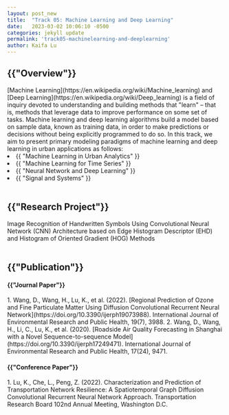 ```yaml
---
layout: post_new
title:  "Track 05: Machine Learning and Deep Learning"
date:   2023-03-02 10:06:10 -0500
categories: jekyll update
permalink: 'track05-machinelearning-and-deeplearning'
author: Kaifa Lu
---
```


<h2>{{"Overview"}}</h2>
[Machine Learning](https://en.wikipedia.org/wiki/Machine_learning) and [Deep Learning](https://en.wikipedia.org/wiki/Deep_learning) is a field of inquiry devoted to understanding and building methods that "learn" – that is, methods that leverage data to improve performance on some set of tasks. Machine learning and deep learning algorithms build a model based on sample data, known as training data, in order to make predictions or decisions without being explicitly programmed to do so. In this track, we aim to present primary modeling paradigms of machine learning and deep learning in urban applications as follows:
<li>{{ "Machine Learning in Urban Analytics" }}</li>
<li>{{ "Machine Learning for Time Series" }}</li>
<li>{{ "Neural Network and Deep Learning" }}</li>
<li>{{ "Signal and Systems" }}</li>
<br>
<h2>{{"Research Project"}}</h2>
Image Recognition of Handwritten Symbols Using Convolutional Neural Network (CNN) Architecture based on Edge Histogram Descriptor (EHD) and Histogram of Oriented Gradient (HOG) Methods
<br>
<br>
<h2>{{"Publication"}}</h2>
<h4>{{"Journal Paper"}}</h4>
1. Wang, D., Wang, H., Lu, K., et al. (2022). [Regional Prediction of Ozone and Fine Particulate Matter Using Diffusion Convolutional Recurrent Neural Network](https://doi.org/10.3390/ijerph19073988). International Journal of Environmental Research and Public Health, 19(7), 3988.
2. Wang, D., Wang, H., Li, C., Lu, K., et al. (2020). [Roadside Air Quality Forecasting in Shanghai with a Novel Sequence-to-sequence Model](https://doi.org/10.3390/ijerph17249471). International Journal of Environmental Research and Public Health, 17(24), 9471.
<h4>{{"Conference Paper"}}</h4>
1. Lu, K., Che, L., Peng, Z. (2022). Characterization and Prediction of Transportation Network Resilience: A Spatiotemporal Graph Diffusion Convolutional Recurrent Neural Network Approach. Transportation Research Board 102nd Annual Meeting, Washington D.C.
